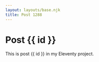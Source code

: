 ```yaml
---
layout: layouts/base.njk
title: Post 1288
---
```


# Post {{ id }}

This is post {{ id }} in my Eleventy project.

